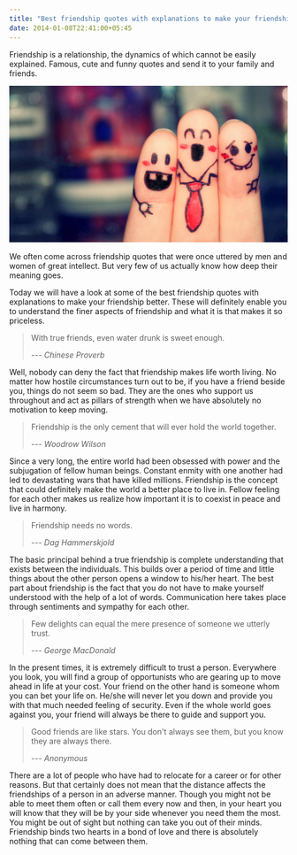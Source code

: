 ```yaml
---
title: "Best friendship quotes with explanations to make your friendship better"
date: 2014-01-08T22:41:00+05:45
---
```


Friendship is a relationship, the dynamics of which cannot be easily explained. Famous, cute and funny quotes and send it to your family and friends.

![best-friend-forever](/uploads/20140108-best-friend-forever.jpg)

We often come across friendship quotes that were once uttered by men and women of great intellect. But very few of us actually know how deep their meaning goes.

Today we will have a look at some of the best friendship quotes with explanations to make your friendship better. These will definitely enable you to understand the finer aspects of friendship and what it is that makes it so priceless.

> With true friends, even water drunk is sweet enough.
>
> --- <cite>Chinese Proverb</cite>

Well, nobody can deny the fact that friendship makes life worth living. No matter how hostile circumstances turn out to be, if you have a friend beside you, things do not seem so bad. They are the ones who support us throughout and act as pillars of strength when we have absolutely no motivation to keep moving.

> Friendship is the only cement that will ever hold the world together.
>
> --- <cite>Woodrow Wilson</cite>

Since a very long, the entire world had been obsessed with power and the subjugation of fellow human beings. Constant enmity with one another had led to devastating wars that have killed millions. Friendship is the concept that could definitely make the world a better place to live in. Fellow feeling for each other makes us realize how important it is to coexist in peace and live in harmony.

> Friendship needs no words.
>
> --- <cite>Dag Hammerskjold</cite>

The basic principal behind a true friendship is complete understanding that exists between the individuals. This builds over a period of time and little things about the other person opens a window to his/her heart. The best part about friendship is the fact that you do not have to make yourself understood with the help of a lot of words. Communication here takes place through sentiments and sympathy for each other.

> Few delights can equal the mere presence of someone we utterly trust.
>
> --- <cite>George MacDonald</cite>

In the present times, it is extremely difficult to trust a person. Everywhere you look, you will find a group of opportunists who are gearing up to move ahead in life at your cost. Your friend on the other hand is someone whom you can bet your life on. He/she will never let you down and provide you with that much needed feeling of security. Even if the whole world goes against you, your friend will always be there to guide and support you.

> Good friends are like stars. You don't always see them, but you know they are always there.
>
> --- <cite>Anonymous</cite>

There are a lot of people who have had to relocate for a career or for other reasons. But that certainly does not mean that the distance affects the friendships of a person in an adverse manner. Though you might not be able to meet them often or call them every now and then, in your heart you will know that they will be by your side whenever you need them the most. You might be out of sight but nothing can take you out of their minds. Friendship binds two hearts in a bond of love and there is absolutely nothing that can come between them.
